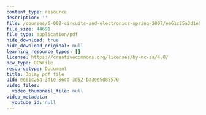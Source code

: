 ```yaml
---
content_type: resource
description: ''
file: /courses/6-002-circuits-and-electronics-spring-2007/ee61c25a3d1e86cd3d52ba3ee5d85570_bX8i2yECWaU.pdf
file_size: 44691
file_type: application/pdf
hide_download: true
hide_download_original: null
learning_resource_types: []
license: https://creativecommons.org/licenses/by-nc-sa/4.0/
ocw_type: OCWFile
resourcetype: Document
title: 3play pdf file
uid: ee61c25a-3d1e-86cd-3d52-ba3ee5d85570
video_files:
  video_thumbnail_file: null
video_metadata:
  youtube_id: null
---
```


